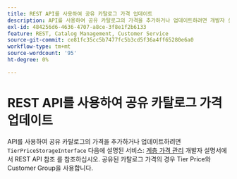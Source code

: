 ```yaml
---
title: REST API를 사용하여 공유 카탈로그 가격 업데이트
description: API를 사용하여 공유 카탈로그의 가격을 추가하거나 업데이트하려면 개발자 설명서의 [계층 가격 관리](http://devdocs.magento.com/guides/v2.2/rest/modules/catalog-pricing.html#manage-tier-prices) REST API 참조에 설명된 'TierPriceStorageInterface' 서비스를 사용하는 것이 좋습니다. 공유된 카탈로그 가격의 경우 Tier Price와 Customer Group을 사용합니다.
exl-id: 484256d6-4636-4707-a8ce-3f8e1f2b6133
feature: REST, Catalog Management, Customer Service
source-git-commit: ce81fc35cc5b7477fc5b3cd5f36a4ff65280e6a0
workflow-type: tm+mt
source-wordcount: '95'
ht-degree: 0%

---
```


# REST API를 사용하여 공유 카탈로그 가격 업데이트

API를 사용하여 공유 카탈로그의 가격을 추가하거나 업데이트하려면 `TierPriceStorageInterface` 다음에 설명된 서비스: [계층 가격 관리](http://devdocs.magento.com/guides/v2.2/rest/modules/catalog-pricing.html#manage-tier-prices) 개발자 설명서에서 REST API 참조 를 참조하십시오. 공유된 카탈로그 가격의 경우 Tier Price와 Customer Group을 사용합니다.
